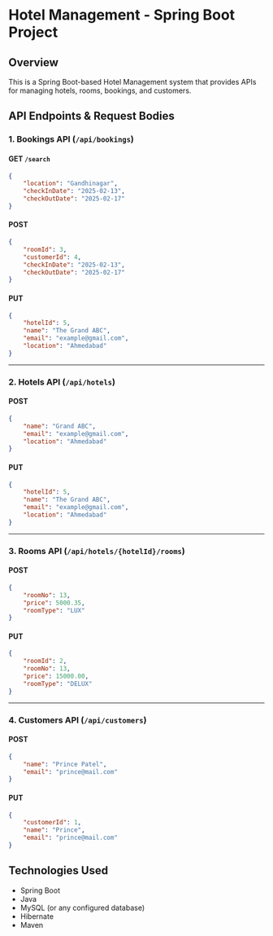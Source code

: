 # Hotel Management - Spring Boot Project

## Overview
This is a Spring Boot-based Hotel Management system that provides APIs for managing hotels, rooms, bookings, and customers.

## API Endpoints & Request Bodies

### 1. Bookings API (`/api/bookings`)

#### **GET** `/search`
```json
{
    "location": "Gandhinagar",
    "checkInDate": "2025-02-13",
    "checkOutDate": "2025-02-17"
}
```

#### **POST**
```json
{
    "roomId": 3,
    "customerId": 4,
    "checkInDate": "2025-02-13",
    "checkOutDate": "2025-02-17"
}
```

#### **PUT**
```json
{
    "hotelId": 5,
    "name": "The Grand ABC",
    "email": "example@gmail.com",
    "location": "Ahmedabad"
}
```

---

### 2. Hotels API (`/api/hotels`)

#### **POST**
```json
{
    "name": "Grand ABC",
    "email": "example@gmail.com",
    "location": "Ahmedabad"
}
```

#### **PUT**
```json
{
    "hotelId": 5,
    "name": "The Grand ABC",
    "email": "example@gmail.com",
    "location": "Ahmedabad"
}
```

---

### 3. Rooms API (`/api/hotels/{hotelId}/rooms`)

#### **POST**
```json
{
    "roomNo": 13,
    "price": 5000.35,
    "roomType": "LUX"
}
```

#### **PUT**
```json
{
    "roomId": 2,
    "roomNo": 13,
    "price": 15000.00,
    "roomType": "DELUX"
}
```

---

### 4. Customers API (`/api/customers`)

#### **POST**
```json
{
    "name": "Prince Patel",
    "email": "prince@mail.com"
}
```

#### **PUT**
```json
{
    "customerId": 1,
    "name": "Prince",
    "email": "prince@mail.com"
}
```

## Technologies Used
- Spring Boot
- Java
- MySQL (or any configured database)
- Hibernate
- Maven
